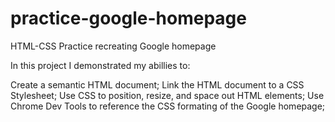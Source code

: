 # practice-google-homepage
HTML-CSS Practice recreating Google homepage

In this project I demonstrated my abillies to:

Create a semantic HTML document;
Link the HTML document to a CSS Stylesheet;
Use CSS to position, resize, and space out HTML elements;
Use Chrome Dev Tools to reference the CSS formating of the Google homepage;

